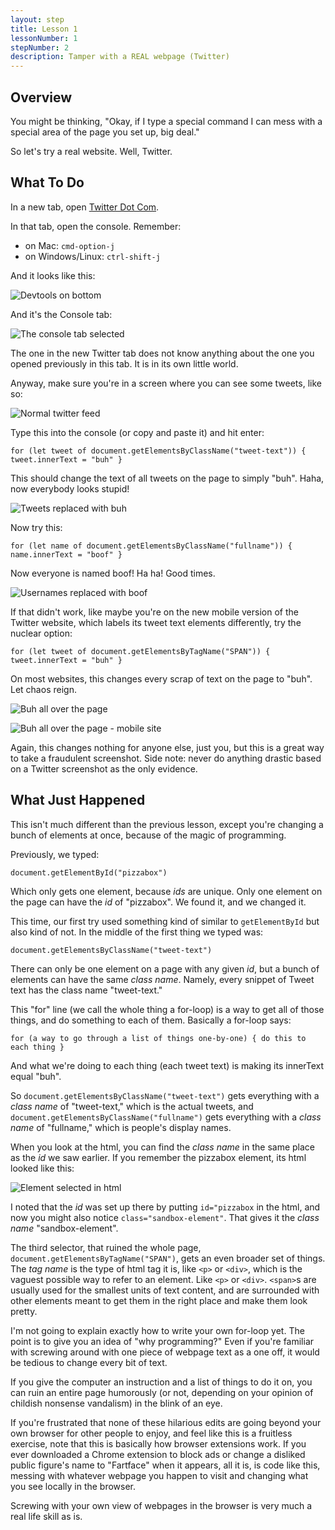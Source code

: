```yaml
---
layout: step
title: Lesson 1
lessonNumber: 1
stepNumber: 2
description: Tamper with a REAL webpage (Twitter)
---
```


## Overview

You might be thinking, "Okay, if I type a special command I can mess with
a special area of the page you set up, big deal."

So let's try a real website.  Well, Twitter.

## What To Do

In a new tab, open [Twitter Dot Com](http://twitter.com).

In that tab, open the console.  Remember:

- on Mac: `cmd-option-j`
- on Windows/Linux: `ctrl-shift-j`

And it looks like this:

![Devtools on bottom](assets/images/console_bottom.png)

And it's the Console tab:

![The console tab selected](assets/images/console_tab.png)

The one in the new Twitter tab does not know anything about the one you opened
previously in this tab.  It is in its own little world.

Anyway, make sure you're in a screen where you can see some tweets, like so:

![Normal twitter feed](assets/images/twitter_original.png)

Type this into the console (or copy and paste it) and hit enter:

```
for (let tweet of document.getElementsByClassName("tweet-text")) { tweet.innerText = "buh" }
```

This should change the text of all tweets on the page to simply "buh".
Haha, now everybody looks stupid!

![Tweets replaced with buh](assets/images/twitter_buh.png)

Now try this:

```
for (let name of document.getElementsByClassName("fullname")) { name.innerText = "boof" }
```

Now everyone is named boof!  Ha ha!  Good times.

![Usernames replaced with boof](assets/images/twitter_boof.png)

If that didn't work, like maybe you're on the new mobile version of the Twitter
website, which labels its tweet text elements differently, try the nuclear
option:

```
for (let tweet of document.getElementsByTagName("SPAN")) { tweet.innerText = "buh" }
```

On most websites, this changes every scrap of text on the page to "buh".  Let chaos
reign.

![Buh all over the page](assets/images/twitter_all_buh.png)

![Buh all over the page - mobile site](assets/images/twitter_mobile_all_buh.png)

Again, this changes nothing for anyone else, just you, but this is a great way
to take a fraudulent screenshot.  Side note: never do anything drastic based
on a Twitter screenshot as the only evidence.

## What Just Happened

This isn't much different than the previous lesson, except you're changing
a bunch of elements at once, because of the magic of programming.

Previously, we typed:

```
document.getElementById("pizzabox")
```

Which only gets one element, because *ids* are unique.  Only one element on
the page can have the *id* of "pizzabox".  We found it, and we changed it.

This time, our first try used something kind of similar to `getElementById`
but also kind of not.  In the middle of the first thing we typed was:

```
document.getElementsByClassName("tweet-text")
```

There can only be one element on a page with any given *id*, but a bunch of
elements can have the same *class name*.  Namely, every snippet of Tweet
text has the class name "tweet-text."

This "for" line (we call the whole thing a for-loop) is a way to get all of
those things, and do something to each
of them.  Basically a for-loop says:

```
for (a way to go through a list of things one-by-one) { do this to each thing }
```

And what we're doing to each thing (each tweet text) is making its
innerText equal "buh".

So `document.getElementsByClassName("tweet-text")` gets everything with a
*class name* of "tweet-text," which is the actual tweets, and
`document.getElementsByClassName("fullname")` gets everything with a *class name*
of "fullname," which is people's display names.

When you look at the html, you can find the *class name* in the same place as
the *id* we saw earlier.  If you remember the pizzabox element, its html looked like
this:

![Element selected in html](assets/images/element_in_html.png)

I noted that the *id* was set up there by putting `id="pizzabox` in the html, and now
you might also notice `class="sandbox-element"`.  That gives it the *class name*
"sandbox-element".

The third selector, that ruined the whole page,
`document.getElementsByTagName("SPAN")`, gets an even broader set of things.
The *tag name* is the type of html tag it is, like `<p>` or `<div>`, which is
the vaguest possible way to refer to an element.  Like `<p>` or `<div>`.
`<span>`s are usually used for the smallest units of text content, and are
surrounded with other elements meant to get them in the right place and make
them look pretty.

I'm not going to explain exactly how to write your own for-loop yet.  The point
is to give you an idea of "why programming?"  Even if you're familiar with
screwing around with one piece of webpage text as a one off, it would be
tedious to change every bit of text.

If you give the computer an instruction and a list of things to do it on, you
can ruin an entire page humorously (or not, depending on your opinion of
childish nonsense vandalism) in the blink of an eye.

If you're frustrated that none of these hilarious edits are going beyond your
own browser for other people to enjoy, and feel like this is a fruitless
exercise, note that this is basically how browser extensions work.  If you
ever downloaded a Chrome extension to block ads or change a disliked public
figure's name to "Fartface" when it appears, all it is, is code like this,
messing with whatever webpage you happen to visit and changing what you see
locally in the browser.

Screwing with your own view of webpages in the browser is very much a real
life skill as is.